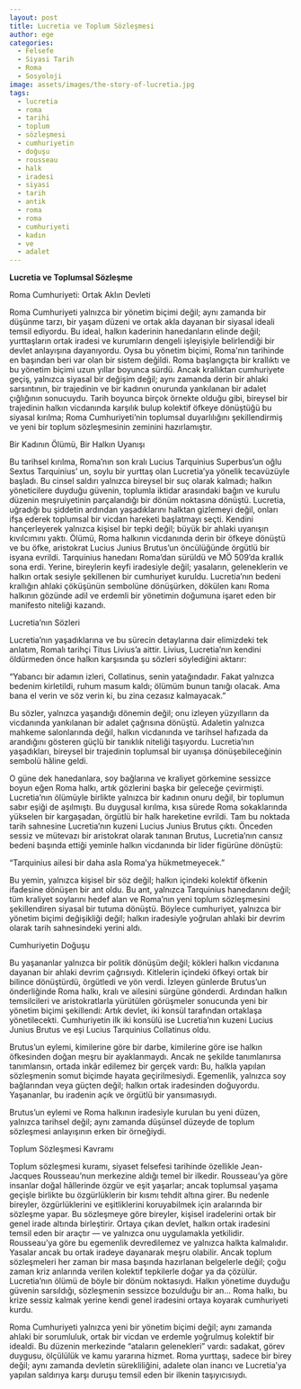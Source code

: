 ```yaml
---
layout: post
title: Lucretia ve Toplum Sözleşmesi
author: ege
categories:
  - Felsefe
  - Siyasi Tarih
  - Roma
  - Sosyoloji
image: assets/images/the-story-of-lucretia.jpg
tags:
  - lucretia
  - roma
  - tarihi
  - toplum
  - sözleşmesi
  - cumhuriyetin
  - doğuşu
  - rousseau
  - halk
  - iradesi
  - siyasi
  - tarih
  - antik
  - roma
  - roma
  - cumhuriyeti
  - kadın
  - ve
  - adalet
---
```


**Lucretia ve Toplumsal Sözleşme**

Roma Cumhuriyeti: Ortak Aklın Devleti

Roma Cumhuriyeti yalnızca bir yönetim biçimi değil; aynı zamanda bir düşünme tarzı, bir yaşam düzeni ve ortak akla dayanan bir siyasal ideali temsil ediyordu. Bu ideal, halkın kaderinin hanedanların elinde değil; yurttaşların ortak iradesi ve kurumların dengeli işleyişiyle belirlendiği bir devlet anlayışına dayanıyordu. Oysa bu yönetim biçimi, Roma'nın tarihinde en başından beri var olan bir sistem değildi. Roma başlangıçta bir krallıktı ve bu yönetim biçimi uzun yıllar boyunca sürdü. Ancak krallıktan cumhuriyete geçiş, yalnızca siyasal bir değişim değil; aynı zamanda derin bir ahlaki sarsıntının, bir trajedinin ve bir kadının onurunda yankılanan bir adalet çığlığının sonucuydu. Tarih boyunca birçok örnekte olduğu gibi, bireysel bir trajedinin halkın vicdanında karşılık bulup kolektif öfkeye dönüştüğü bu siyasal kırılma; Roma Cumhuriyeti’nin toplumsal duyarlılığını şekillendirmiş ve yeni bir toplum sözleşmesinin zeminini hazırlamıştır.

Bir Kadının Ölümü, Bir Halkın Uyanışı

Bu tarihsel kırılma, Roma’nın son kralı Lucius Tarquinius Superbus’un oğlu Sextus Tarquinius’ un, soylu bir yurttaş olan Lucretia’ya yönelik tecavüzüyle başladı. Bu cinsel saldırı yalnızca bireysel bir suç olarak kalmadı; halkın yöneticilere duyduğu güvenin, toplumla iktidar arasındaki bağın ve kurulu düzenin meşruiyetinin parçalandığı bir dönüm noktasına dönüştü. Lucretia, uğradığı bu şiddetin ardından yaşadıklarını halktan gizlemeyi değil, onları ifşa ederek toplumsal bir vicdan hareketi başlatmayı seçti. Kendini hançerleyerek yalnızca kişisel bir tepki değil; büyük bir ahlaki uyanışın kıvılcımını yaktı. Ölümü, Roma halkının vicdanında derin bir öfkeye dönüştü ve bu öfke, aristokrat Lucius Junius Brutus’un öncülüğünde örgütlü bir isyana evrildi. Tarquinius hanedanı Roma’dan sürüldü ve MÖ 509’da krallık sona erdi. Yerine, bireylerin keyfi iradesiyle değil; yasaların, geleneklerin ve halkın ortak sesiyle şekillenen bir cumhuriyet kuruldu. Lucretia’nın bedeni krallığın ahlaki çöküşünün sembolüne dönüşürken, dökülen kanı Roma halkının gözünde adil ve erdemli bir yönetimin doğumuna işaret eden bir manifesto niteliği kazandı.

Lucretia’nın Sözleri

Lucretia’nın yaşadıklarına ve bu sürecin detaylarına dair elimizdeki tek anlatım, Romalı tarihçi Titus Livius’a aittir. Livius, Lucretia’nın kendini öldürmeden önce halkın karşısında şu sözleri söylediğini aktarır:

“Yabancı bir adamın izleri, Collatinus, senin yatağındadır. Fakat yalnızca bedenim kirletildi, ruhum masum kaldı; ölümüm bunun tanığı olacak. Ama bana el verin ve söz verin ki, bu zina cezasız kalmayacak.”

Bu sözler, yalnızca yaşandığı dönemin değil; onu izleyen yüzyılların da vicdanında yankılanan bir adalet çağrısına dönüştü. Adaletin yalnızca mahkeme salonlarında değil, halkın vicdanında ve tarihsel hafızada da arandığını gösteren güçlü bir tanıklık niteliği taşıyordu. Lucretia’nın yaşadıkları, bireysel bir trajedinin toplumsal bir uyanışa dönüşebileceğinin sembolü hâline geldi.

O güne dek hanedanlara, soy bağlarına ve kraliyet görkemine sessizce boyun eğen Roma halkı, artık gözlerini başka bir geleceğe çevirmişti. Lucretia’nın ölümüyle birlikte yalnızca bir kadının onuru değil, bir toplumun sabır eşiği de aşılmıştı. Bu duygusal kırılma, kısa sürede Roma sokaklarında yükselen bir kargaşadan, örgütlü bir halk hareketine evrildi. Tam bu noktada tarih sahnesine Lucretia’nın kuzeni Lucius Junius Brutus çıktı. Önceden sessiz ve mütevazı bir aristokrat olarak tanınan Brutus, Lucretia’nın cansız bedeni başında ettiği yeminle halkın vicdanında bir lider figürüne dönüştü:

“Tarquinius ailesi bir daha asla Roma’ya hükmetmeyecek.”

Bu yemin, yalnızca kişisel bir söz değil; halkın içindeki kolektif öfkenin ifadesine dönüşen bir ant oldu. Bu ant, yalnızca Tarquinius hanedanını değil; tüm kraliyet soylarını hedef alan ve Roma’nın yeni toplum sözleşmesini şekillendiren siyasal bir tutuma dönüştü. Böylece cumhuriyet, yalnızca bir yönetim biçimi değişikliği değil; halkın iradesiyle yoğrulan ahlaki bir devrim olarak tarih sahnesindeki yerini aldı.

Cumhuriyetin Doğuşu

Bu yaşananlar yalnızca bir politik dönüşüm değil; kökleri halkın vicdanına dayanan bir ahlaki devrim çağrısıydı. Kitlelerin içindeki öfkeyi ortak bir bilince dönüştürdü, örgütledi ve yön verdi. İzleyen günlerde Brutus’un önderliğinde Roma halkı, kralı ve ailesini sürgüne gönderdi. Ardından halkın temsilcileri ve aristokratlarla yürütülen görüşmeler sonucunda yeni bir yönetim biçimi şekillendi: Artık devlet, iki konsül tarafından ortaklaşa yönetilecekti. Cumhuriyetin ilk iki konsülü ise Lucretia’nın kuzeni Lucius Junius Brutus ve eşi Lucius Tarquinius Collatinus oldu.

Brutus’un eylemi, kimilerine göre bir darbe, kimilerine göre ise halkın öfkesinden doğan meşru bir ayaklanmaydı. Ancak ne şekilde tanımlanırsa tanımlansın, ortada inkâr edilemez bir gerçek vardı: Bu, halkla yapılan sözleşmenin somut biçimde hayata geçirilmesiydi. Egemenlik, yalnızca soy bağlarından veya güçten değil; halkın ortak iradesinden doğuyordu. Yaşananlar, bu iradenin açık ve örgütlü bir yansımasıydı.

Brutus’un eylemi ve Roma halkının iradesiyle kurulan bu yeni düzen, yalnızca tarihsel değil; aynı zamanda düşünsel düzeyde de toplum sözleşmesi anlayışının erken bir örneğiydi.

Toplum Sözleşmesi Kavramı

Toplum sözleşmesi kuramı, siyaset felsefesi tarihinde özellikle Jean-Jacques Rousseau’nun merkezine aldığı temel bir ilkedir. Rousseau’ya göre insanlar doğal hâllerinde özgür ve eşit yaşarlar; ancak toplumsal yaşama geçişle birlikte bu özgürlüklerin bir kısmı tehdit altına girer. Bu nedenle bireyler, özgürlüklerini ve eşitliklerini koruyabilmek için aralarında bir sözleşme yapar. Bu sözleşmeye göre bireyler, kişisel iradelerini ortak bir genel irade altında birleştirir. Ortaya çıkan devlet, halkın ortak iradesini temsil eden bir araçtır — ve yalnızca onu uygulamakla yetkilidir. Rousseau’ya göre bu egemenlik devredilemez ve yalnızca halkta kalmalıdır. Yasalar ancak bu ortak iradeye dayanarak meşru olabilir. Ancak toplum sözleşmeleri her zaman bir masa başında hazırlanan belgelerle değil; çoğu zaman kriz anlarında verilen kolektif tepkilerle doğar ya da çözülür. Lucretia’nın ölümü de böyle bir dönüm noktasıydı. Halkın yönetime duyduğu güvenin sarsıldığı, sözleşmenin sessizce bozulduğu bir an... Roma halkı, bu krize sessiz kalmak yerine kendi genel iradesini ortaya koyarak cumhuriyeti kurdu.

Roma Cumhuriyeti yalnızca yeni bir yönetim biçimi değil; aynı zamanda ahlaki bir sorumluluk, ortak bir vicdan ve erdemle yoğrulmuş kolektif bir idealdi. Bu düzenin merkezinde “ataların gelenekleri” vardı: sadakat, görev duygusu, ölçülülük ve kamu yararına hizmet. Roma yurttaşı, sadece bir birey değil; aynı zamanda devletin sürekliliğini, adalete olan inancı ve Lucretia’ya yapılan saldırıya karşı duruşu temsil eden bir ilkenin taşıyıcısıydı.